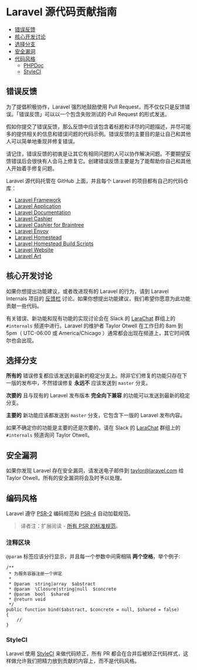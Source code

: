 # Laravel 源代码贡献指南

- [错误反馈](#bug-reports)
- [核心开发讨论](#core-development-discussion)
- [选择分支](#which-branch)
- [安全漏洞](#security-vulnerabilities)
- [代码风格](#coding-style)
    - [PHPDoc](#phpdoc)
    - [StyleCI](#styleci)

<a name="bug-reports"></a>
## 错误反馈

为了提倡积极协作，Laravel 强烈地鼓励使用 Pull Request，而不仅仅只是反馈错误。「错误反馈」可以以一个包含失败测试的 Pull Request 的形式发送。

假如你提交了错误反馈，那么反馈中应该包含着标题和详尽的问题描述，并尽可能多的提供相关的信息和错误问题的代码示例。错误反馈的主要目的是让自己和其他人可以简单地重现并修复错误。

请记住，错误反馈的初衷是让其它有相同问题的人可以协作解决问题。不要期望反馈错误后会很快有人会马上修复它。创建错误反馈主要是为了能帮助你自己和其他人开始着手修复问题。

Laravel 源代码托管在 GitHub 上面，并且每个 Laravel 的项目都有自己的代码仓库：

- [Laravel Framework](https://github.com/laravel/framework)
- [Laravel Application](https://github.com/laravel/laravel)
- [Laravel Documentation](https://github.com/laravel/docs)
- [Laravel Cashier](https://github.com/laravel/cashier)
- [Laravel Cashier for Braintree](https://github.com/laravel/cashier-braintree)
- [Laravel Envoy](https://github.com/laravel/envoy)
- [Laravel Homestead](https://github.com/laravel/homestead)
- [Laravel Homestead Build Scripts](https://github.com/laravel/settler)
- [Laravel Website](https://github.com/laravel/laravel.com)
- [Laravel Art](https://github.com/laravel/art)

<a name="core-development-discussion"></a>
## 核心开发讨论

如果你想提出功能建议，或者改进现有的 Laravel 的行为，请到 Laravel Internals 项目的 [反馈栏](https://github.com/laravel/internals/issues) 讨论。如果你想提出功能建议，我们希望你愿意为此功能贡献一些代码。

有关错误、新功能和现有功能的实现讨论会在 Slack 的 [LaraChat](http://larachat.co) 群组上的 `#internals` 频道中进行。Laravel 的维护者 Taylor Otwell 在工作日的 8am 到 5pm（ UTC-06:00 或 America/Chicago ）通常都会出现在频道上，其它时间偶尔也会出现。

<a name="which-branch"></a>
## 选择分支

**所有的** 错误修复都应该发送到最新的稳定分支上。除非它们修复的功能只存在下一版的发布中，不然错误修复 **永远不** 应该发送到 `master` 分支。

**次要的** 且与现有的 Laravel 发布版本 **完全向下兼容** 的功能可以发送到最新的稳定分支。

**主要的** 新功能应该都发送到 `master` 分支，它包含下一版的 Laravel 发布内容。

如果不确定你的功能是主要的还是次要的，请在 Slack 的 [LaraChat](http://larachat.co) 群组上的 `#internals` 频道询问 Taylor Otwell。

<a name="security-vulnerabilities"></a>
## 安全漏洞

如果你发现 Laravel 存在安全漏洞，请发送电子邮件到 <a href="mailto:taylor@laravel.com">taylor@laravel.com</a> 给 Taylor Otwell。所有的安全漏洞将会及时予以处理。

<a name="coding-style"></a>
## 编码风格

Laravel 遵守 [PSR-2](https://phphub.org/topics/2079) 编码规范和 [PSR-4](https://phphub.org/topics/2081) 自动加载规范。

> 译者注：扩展阅读 - [所有 PSR 的标准规范](https://psr.phphub.org/)。

<a name="phpdoc"></a>
### 注释区块

`@param` 标签应该分行显示，并且每一个参数中间需相隔 **两个空格**，举个例子:

    /**
     * 为服务容器注册一个绑定
     *
     * @param  string|array  $abstract
     * @param  \Closure|string|null  $concrete
     * @param  bool  $shared
     * @return void
     */
    public function bind($abstract, $concrete = null, $shared = false)
    {
        //
    }

<a name="styleci"></a>
### StyleCI

Laravel 使用 [StyleCI](https://styleci.io/) 来做代码矫正，所有 PR 都会在合并后被矫正代码样式，这样做允许我们把精力放到贡献的内容上，而不是代码风格。